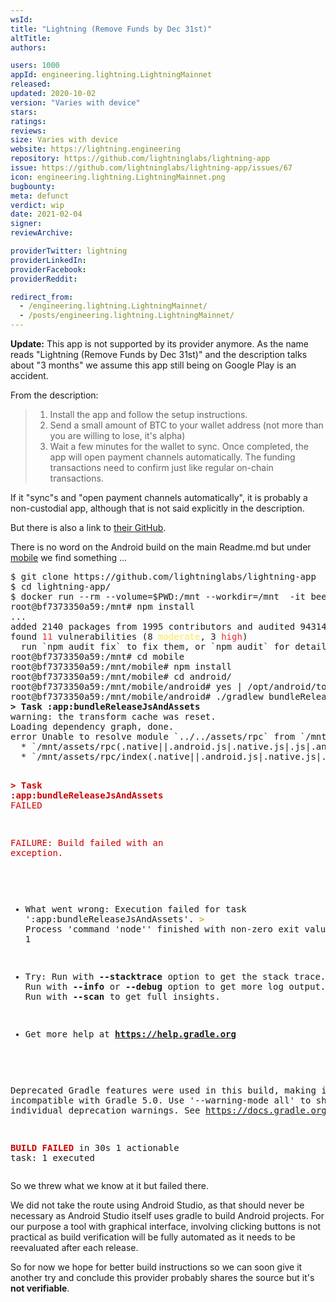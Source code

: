```yaml
---
wsId: 
title: "Lightning (Remove Funds by Dec 31st)"
altTitle: 
authors:

users: 1000
appId: engineering.lightning.LightningMainnet
released: 
updated: 2020-10-02
version: "Varies with device"
stars: 
ratings: 
reviews: 
size: Varies with device
website: https://lightning.engineering
repository: https://github.com/lightninglabs/lightning-app
issue: https://github.com/lightninglabs/lightning-app/issues/67
icon: engineering.lightning.LightningMainnet.png
bugbounty: 
meta: defunct
verdict: wip
date: 2021-02-04
signer: 
reviewArchive:

providerTwitter: lightning
providerLinkedIn: 
providerFacebook: 
providerReddit: 

redirect_from:
  - /engineering.lightning.LightningMainnet/
  - /posts/engineering.lightning.LightningMainnet/
---
```


**Update:** This app is not supported by its provider anymore. As the name reads
"Lightning (Remove Funds by Dec 31st)" and the description talks about "3
months" we assume this app still being on Google Play is an accident.

From the description:

> 1. Install the app and follow the setup instructions.
> 2. Send a small amount of BTC to your wallet address (not more than you are
     willing to lose, it's alpha)
> 3. Wait a few minutes for the wallet to sync. Once completed, the app will
     open payment channels automatically. The funding transactions need to
     confirm just like regular on-chain transactions.

If it "sync"s and "open payment channels automatically", it is probably a
non-custodial app, although that is not said explicitly in the description.

But there is also a link to
[their GitHub](https://github.com/lightninglabs/lightning-app).

There is no word on the Android build on the main Readme.md but under
[mobile](https://github.com/lightninglabs/lightning-app/tree/master/mobile)
we find something ...

<div class="language-plaintext highlighter-rouge">
<div class="highlight">
<pre class="highlight">$ git clone https://github.com/lightninglabs/lightning-app
$ cd lightning-app/
$ docker run --rm --volume=$PWD:/mnt --workdir=/mnt  -it beevelop/cordova bash
root@bf7373350a59:/mnt# npm install
...
added 2140 packages from 1995 contributors and audited 943144 packages in 68.29s
found <font color="#EF2929">11</font> vulnerabilities (8 <font color="#FCE94F">moderate</font>, 3 <font color="#EF2929">high</font>)
  run `npm audit fix` to fix them, or `npm audit` for details
root@bf7373350a59:/mnt# cd mobile
root@bf7373350a59:/mnt/mobile# npm install
root@bf7373350a59:/mnt/mobile# cd android/
root@bf7373350a59:/mnt/mobile/android# yes | /opt/android/tools/bin/sdkmanager "build-tools;28.0.3"
root@bf7373350a59:/mnt/mobile/android# ./gradlew bundleRelease
<b>&gt; Task :app:bundleReleaseJsAndAssets</b>
warning: the transform cache was reset.
Loading dependency graph, done.
error Unable to resolve module `../../assets/rpc` from `/mnt/src/action/grpc-mobile.js`: The module `../../assets/rpc` could not be found from `/mnt/src/action/grpc-mobile.js`. Indeed, none of these files exist:
  * `/mnt/assets/rpc(.native||.android.js|.native.js|.js|.android.json|.native.json|.json|.android.ts|.native.ts|.ts|.android.tsx|.native.tsx|.tsx)`
  * `/mnt/assets/rpc/index(.native||.android.js|.native.js|.js|.android.json|.native.json|.json|.android.ts|.native.ts|.ts|.android.tsx|.native.tsx|.tsx)`. Run CLI with --verbose flag for more details.

<font color="#CC0000"><b>&gt; Task :app:bundleReleaseJsAndAssets</b></font><font color="#CC0000"> FAILED</font>

<font color="#CC0000">FAILURE: Build failed with an exception.</font>

* What went wrong:
Execution failed for task &apos;:app:bundleReleaseJsAndAssets&apos;.
<font color="#C4A000">&gt; </font>Process &apos;command &apos;node&apos;&apos; finished with non-zero exit value 1

* Try:
Run with <b>--stacktrace</b> option to get the stack trace. Run with <b>--info</b> or <b>--debug</b> option to get more log output. Run with <b>--scan</b> to get full insights.

* Get more help at <b>https://help.gradle.org</b>

Deprecated Gradle features were used in this build, making it incompatible with Gradle 5.0.
Use &apos;--warning-mode all&apos; to show the individual deprecation warnings.
See https://docs.gradle.org/4.10.1/userguide/command_line_interface.html#sec:command_line_warnings

<font color="#CC0000"><b>BUILD FAILED</b></font> in 30s
1 actionable task: 1 executed
</pre>
</div>
</div>

So we threw what we know at it but failed there.

We did not take the route using Android Studio, as that should never be necessary
as Android Studio itself uses gradle to build Android projects. For our purpose
a tool with graphical interface, involving clicking buttons is not practical as
build verification will be fully automated as it needs to be reevaluated after
each release.

So for now we hope for better build instructions so we can soon give it another
try and conclude this provider probably shares the source but it's **not verifiable**.
